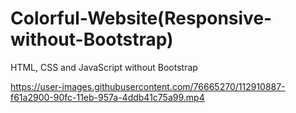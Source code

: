 # Colorful-Website(Responsive-without-Bootstrap)
HTML, CSS and JavaScript without Bootstrap

https://user-images.githubusercontent.com/76665270/112910887-f61a2900-90fc-11eb-957a-4ddb41c75a99.mp4
